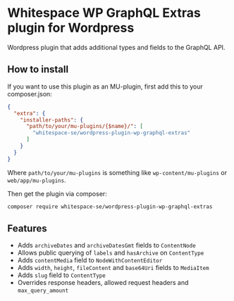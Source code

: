 # Whitespace WP GraphQL Extras plugin for Wordpress

Wordpress plugin that adds additional types and fields to the GraphQL API.

## How to install

If you want to use this plugin as an MU-plugin, first add this to your
composer.json:

```json
{
  "extra": {
    "installer-paths": {
      "path/to/your/mu-plugins/{$name}/": [
        "whitespace-se/wordpress-plugin-wp-graphql-extras"
      ]
    }
  }
}
```

Where `path/to/your/mu-plugins` is something like `wp-content/mu-plugins` or
`web/app/mu-plugins`.

Then get the plugin via composer:

```bash
composer require whitespace-se/wordpress-plugin-wp-graphql-extras
```

## Features

- Adds `archiveDates` and `archiveDatesGmt` fields to `ContentNode`
- Allows public querying of `labels` and `hasArchive` on `ContentType`
- Adds `contentMedia` field to `NodeWithContentEditor`
- Adds `width`, `height`, `fileContent` and `base64Uri` fields to `MediaItem`
- Adds `slug` field to `ContentType`
- Overrides response headers, allowed request headers and `max_query_amount`
